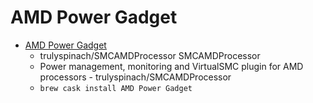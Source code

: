 # AMD Power Gadget
- [AMD Power Gadget](https://github.com/trulyspinach/SMCAMDProcessor)
  -  trulyspinach/SMCAMDProcessor SMCAMDProcessor
  - Power management, monitoring and VirtualSMC plugin for AMD processors - trulyspinach/SMCAMDProcessor
  - `brew cask install AMD Power Gadget`
